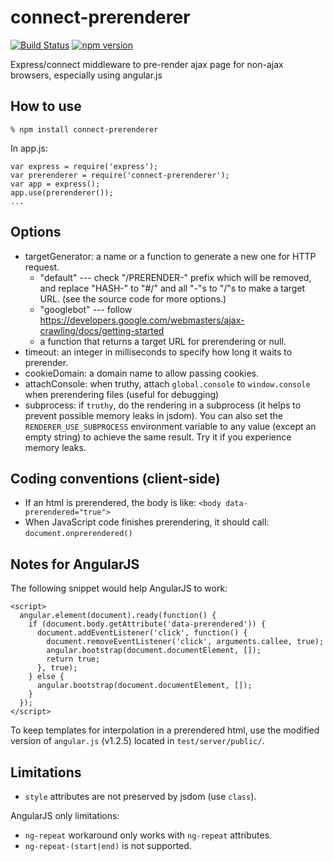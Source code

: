 connect-prerenderer
===================

[![Build Status](https://travis-ci.org/dai-shi/connect-prerenderer.svg?branch=master)](https://travis-ci.org/dai-shi/connect-prerenderer)
[![npm version](https://badge.fury.io/js/connect-prerenderer.svg)](https://badge.fury.io/js/connect-prerenderer)

Express/connect middleware to pre-render ajax page for non-ajax browsers, especially using angular.js

How to use
----------

    % npm install connect-prerenderer

In app.js:

    var express = require('express');
    var prerenderer = require('connect-prerenderer');
    var app = express();
    app.use(prerenderer());
    ...

Options
-------

* targetGenerator: a name or a function to generate a new one for HTTP request.
  * "default" --- check "/PRERENDER-" prefix which will be removed, and replace "HASH-" to "#/" and all "-"s to "/"s to make a target URL. (see the source code for more options.)
  * "googlebot" --- follow <https://developers.google.com/webmasters/ajax-crawling/docs/getting-started>
  * a function that returns a target URL for prerendering or null.
* timeout: an integer in milliseconds to specify how long it waits to prerender.
* cookieDomain: a domain name to allow passing cookies.
* attachConsole: when truthy, attach `global.console` to `window.console` when prerendering files
  (useful for debugging)
* subprocess: if `truthy`, do the rendering in a subprocess (it helps to prevent possible memory leaks in jsdom). You can also set the `RENDERER_USE_SUBPROCESS` environment variable to any value (except an empty string) to achieve the same result. Try it if you experience memory leaks.


Coding conventions (client-side)
--------------------------------

* If an html is prerendered, the body is like: `<body data-prerendered="true">`
* When JavaScript code finishes prerendering, it should call: `document.onprerendered()`

Notes for AngularJS
-------------------

The following snippet would help AngularJS to work:

    <script>
      angular.element(document).ready(function() {
        if (document.body.getAttribute('data-prerendered')) {
          document.addEventListener('click', function() {
            document.removeEventListener('click', arguments.callee, true);
            angular.bootstrap(document.documentElement, []);
            return true;
          }, true);
        } else {
          angular.bootstrap(document.documentElement, []);
        }
      });
    </script>

To keep templates for interpolation in a prerendered html,
use the modified version of `angular.js` (v1.2.5)
located in `test/server/public/`.

Limitations
-----------

* `style` attributes are not preserved by jsdom (use `class`).

AngularJS only limitations:

* `ng-repeat` workaround only works with `ng-repeat` attributes.
* `ng-repeat-(start|end)` is not supported.
